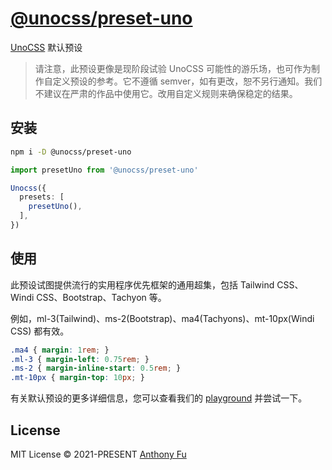 # [@unocss/preset-uno](https://github.com/unocss/unocss/tree/main/packages/preset-uno)

[UnoCSS](https://github.com/unocss/unocss) 默认预设

> 请注意，此预设更像是现阶段试验 UnoCSS 可能性的游乐场，也可作为制作自定义预设的参考。它不遵循 semver，如有更改，恕不另行通知。我们不建议在严肃的作品中使用它。改用自定义规则来确保稳定的结果。

## 安装

```bash
npm i -D @unocss/preset-uno
```

```ts
import presetUno from '@unocss/preset-uno'

Unocss({
  presets: [
    presetUno(),
  ],
})
```

## 使用

此预设试图提供流行的实用程序优先框架的通用超集，包括 Tailwind CSS、Windi CSS、Bootstrap、Tachyon 等。

例如，ml-3(Tailwind)、ms-2(Bootstrap)、ma4(Tachyons)、mt-10px(Windi CSS) 都有效。

```css
.ma4 { margin: 1rem; }
.ml-3 { margin-left: 0.75rem; }
.ms-2 { margin-inline-start: 0.5rem; }
.mt-10px { margin-top: 10px; }
```

有关默认预设的更多详细信息，您可以查看我们的 [playground](https://unoc.antfu.me/play) 并尝试一下。

## License

MIT License &copy; 2021-PRESENT [Anthony Fu](https://github.com/antfu)